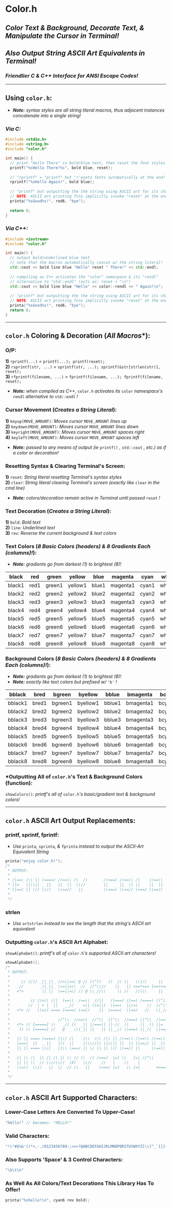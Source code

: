 # Color.h
## _Color Text & Background, Decorate Text, & Manipulate the Cursor in Terminal!_
## _Also Output String ASCII Art Equivalents in Terminal!_
### _Friendlier C & C++ Interface for ANSI Escape Codes!_
-----------
## Using `color.h`:
* _**Note:** syntax styles are all string literal macros, thus adjacent instances concatenate into a single string!_
### _Via C:_
```c
#include <stdio.h>
#include <string.h>
#include "color.h"

int main() {
  // print "Hello There" in bold/blue text, then reset the font styles
  printf("%sHello There!%s", bold blue, reset); 
  
  // "rprintf" = "printf" but 'r'esets fonts automatically at the end!
  rprintf("%sHello Again!", bold blue); 
  
  // "printf" but outputting the the string using ASCII art for its characters (in red font)
  // NOTE: ASCII art printing fcns implicitly invoke "reset" at the end
  printa("%sGood%s!", red6, "bye");
  
  return 0;
}
```
### _Via C++:_
```c++
#include <iostream>
#include "color.h"

int main() {
  // output bold/underlined blue text
  // note that the macros automatically concat w/ the string literal!
  std::cout << bold line blue "Hello" reset " There!" << std::endl;
  
  // compiling as C++ activates the "color" namespace & its "rendl" 
  // alternative to "std::endl" (acts as: reset + "\n")
  std::cout << bold line blue "Hello" << color::rendl << " Again!\n";
  
  // "printf" but outputting the the string using ASCII art for its characters (in red font)
  // NOTE: ASCII art printing fcns implicitly invoke "reset" at the end
  printa("%sGood%s!", red6, "bye");
  return 0;
}
```
-----------
## `color.h` Coloring & Decoration (_All Macros_*):
### O/P:
**1)** `rprintf(...)` _=_ `printf(...); printf(reset);`</br>
**2)** `rsprintf(str, ...)` _=_ `sprintf(str, ...); sprintf(&str[strlen(str)], reset);`</br>
**3)** `rfprintf(filename, ...)` _=_ `fprintf(filename, ...); fprintf(filename, reset);`
* _**Note:** when compiled as C++,_ `color.h` _activates its_ `color` _namespace's_ `rendl` _alternative to_ `std::endl` _!_

### Cursor Movement (_Creates a String Literal_):
**1)** `keyup(MOVE_AMOUNT)`_: Moves cursor_ `MOVE_AMOUNT` _lines up_</br>
**2)** `keydown(MOVE_AMOUNT)`_: Moves cursor_ `MOVE_AMOUNT` _lines down_</br>
**3)** `keyright(MOVE_AMOUNT)`_: Moves cursor_ `MOVE_AMOUNT` _spaces right_</br>
**4)** `keyleft(MOVE_AMOUNT)`_: Moves cursor_ `MOVE_AMOUNT` _spaces left_</br>
* _**Note:** passed to any means of output (ie_ `printf()` _,_ `std::cout` _, etc.) as if a color or decoration!_

### Resetting Syntax & Clearing Terminal's Screen:
**1)** `reset`_: String literal resetting Terminal's syntax styles_</br>
**2)** `clear`_: String literal clearing Terminal's screen (exactly like_ `clear` _in the cmd line)_</br>
* _**Note:** colors/decoration remain active in Terminal until passed_ `reset` _!_

### Text Decoration (_Creates a String Literal_):
**1)** `bold`_: Bold text_</br>
**2)** `line`_: Underlined text_</br>
**3)** `rev`_: Reverse the current background & text colors_

### Text Colors (_8 Basic Colors (headers) & 8 Gradients Each (columns)!_):
* _**Note:** gradients go from darkest (1) to brightest (8)!_</br>

| black  | red  | green  | yellow  | blue  |  magenta | cyan  | white  | 
|:------:|:----:|:------:|:-------:|:-----:|:--------:|:-----:|:------:|
| black1 | red1 | green1 | yellow1 | blue1 | magenta1 | cyan1 | white1 |
| black2 | red2 | green2 | yellow2 | blue2 | magenta2 | cyan2 | white2 |
| black3 | red3 | green3 | yellow3 | blue3 | magenta3 | cyan3 | white3 |
| black4 | red4 | green4 | yellow4 | blue4 | magenta4 | cyan4 | white4 |
| black5 | red5 | green5 | yellow5 | blue5 | magenta5 | cyan5 | white5 |
| black6 | red6 | green6 | yellow6 | blue6 | magenta6 | cyan6 | white6 |
| black7 | red7 | green7 | yellow7 | blue7 | magenta7 | cyan7 | white7 |
| black8 | red8 | green8 | yellow8 | blue8 | magenta8 | cyan8 | white8 |

### Background Colors (_8 Basic Colors (headers) & 8 Gradients Each (columns)!_):
* _**Note:** gradients go from darkest (1) to brightest (8)!_</br>
* _**Note:** exactly like text colors but prefixed w/_ `'b'` _!_</br>

| bblack  | bred  | bgreen  | byellow  | bblue  |  bmagenta | bcyan  | bwhite  | 
|:-------:|:-----:|:-------:|:--------:|:------:|:---------:|:------:|:-------:|
| bblack1 | bred1 | bgreen1 | byellow1 | bblue1 | bmagenta1 | bcyan1 | bwhite1 |
| bblack2 | bred2 | bgreen2 | byellow2 | bblue2 | bmagenta2 | bcyan2 | bwhite2 |
| bblack3 | bred3 | bgreen3 | byellow3 | bblue3 | bmagenta3 | bcyan3 | bwhite3 |
| bblack4 | bred4 | bgreen4 | byellow4 | bblue4 | bmagenta4 | bcyan4 | bwhite4 |
| bblack5 | bred5 | bgreen5 | byellow5 | bblue5 | bmagenta5 | bcyan5 | bwhite5 |
| bblack6 | bred6 | bgreen6 | byellow6 | bblue6 | bmagenta6 | bcyan6 | bwhite6 |
| bblack7 | bred7 | bgreen7 | byellow7 | bblue7 | bmagenta7 | bcyan7 | bwhite7 |
| bblack8 | bred8 | bgreen8 | byellow8 | bblue8 | bmagenta8 | bcyan8 | bwhite8 |


### \*Outputting All of `color.h`'s Text & Background Colors (function):
`showColors()`_: printf's all of_ `color.h`_'s basic/gradient text & background colors!_

-----------
## `color.h` ASCII Art Output Replacements:

### printf, sprintf, fprintf:
* _Use_ `printa`_,_ `sprinta`_, &_ `fprinta` _instead to output the ASCII-Art Equivalent String_
```c
printa("enjoy color.h!");
/*
 * OUTPUT:
 *
 * /|==\ /\\ || (====) //==\\ (\  /)       //===) //==\\ /|    //==\\ ||^\\     || ||   // 
 * ||=   ||\\|| _ ||   ||  ||  \\//        ||     ||  || ||    ||  || ||_//     |===|  // 
 * \|==/ || \// \\//   \\==//   ||         \\===) \\==// \===/ \\==// || \\ <*> || || <*>  
 *
 */
```


### strlen
* _Use_ `artstrlen` _instead to see the length that the string's ASCII art equivalent_

### Outputting `color.h`'s ASCII Art Alphabet:
`showAlphabet()`_: printf's all of_ `color.h`_'s supported ASCII art characters!_
```c
showAlphabet();
/*
 * OUTPUT:
 *
 *     // (/(/ _||_||_ //=||==\ @ // ((^))   ))  // \\   \\|//     ||             
 *    //       _||_||_ \\=||=\\  //  //^\\//    ||   || <==*==> [==++==] _  +===+ 
 *   <*>        || ||  \==||=// // @ \\_//\\     \\ //   //|\\     ||    ))       
 *
 *         // //=\\ //|  (==\\  /==\\  //||   /|===) //==) (====) ((^)) //==|\     
 *        //  | + |  ||   __//    =|| ((=||)  \|==\  ||/=\    //  //^\\ \\==|| <*> 
 *   <*> //   \\=// ==== (====/ \==//    ||  \====/  \\==/   //   \\_//     \| <*> 
 *
 *                     //^\\  //==\\  //^\\  ||^\\  //===) ||^\\  /|==\ /===\ //===\ 
 *   <*> // [=====] \\   _// ((  _|| |/===\| ||-//_ ||     ||  )) ||=   |==   || ==\ 
 *    )) \\ [=====] //   @    \\(_|| ||   || ||__// \\===) ||_//  \|==/ ||    \\==// 
 *
 *   || || ==== (====) ||// /|    /\\  //\ /\\ || //==\\ /|==\\ //==\\ ||^\\  //==) ==== 
 *   |===|  ||  _ ||   |((  ||    ||\\//|| ||\\|| ||  || ||==// || _|| ||_//  \==\   ||  
 *   || || ==== \\//   ||\\ \===/ || \/ || || \// \\==// ||     \\==\\ || \\ \==//   ||  
 *
 *   /| |\ /|  |\ /| /\ |\ \\ // (\  /) /===)  |=] \\   [=| //^\\       \\ (( || ))       
 *   || || \\  // \\//\\//  )X(   \\//    //   |    \\    |                << || >> //\// 
 *   \\=//  \\//   \/  \/  // \\   ||    (===/ |=]   \\ [=|       +===+    (( || ))       
 *
 */
```

-----------
## `color.h` ASCII Art Supported Characters:
### Lower-Case Letters Are Converted To Upper-Case!
```c
"hello!" // becomes: "HELLO!"
```
### Valid Characters:
```c
"!\"#$%&'()*+,-./0123456789:;<=>?@ABCDEFGHIJKLMNOPQRSTUVWXYZ[\\]^_`{|}~"
```
### Also Supports 'Space' & 3 Control Characters:
```c
"\b\t\n"
```
### As Well As All Colors/Text Decorations This Library Has To Offer!
```c
printa("%shello!\n", cyan6 rev bold);
```
